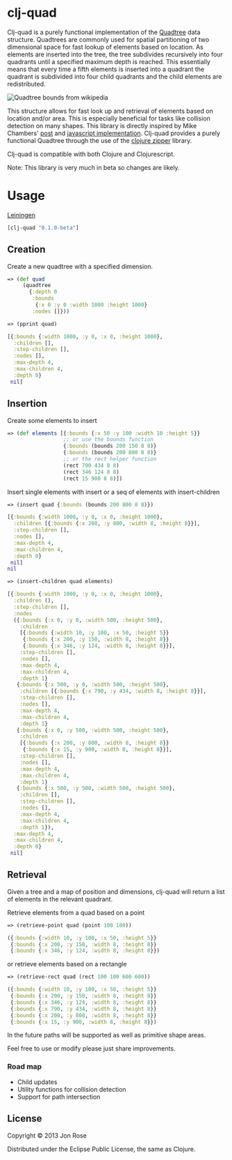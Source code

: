 # clj-quad

Clj-quad is a purely functional implementation of the [Quadtree](http://en.wikipedia.org/wiki/Quadtree) data structure. Quadtrees are commonly used for spatial partitioning of two dimensional space for fast lookup of elements based on location. As elements are inserted into the tree, the tree subdivides recursively into four quadrants until a specified maximum depth is reached. This essentially means that every time a fifth elements is inserted into a quadrant the quadrant is subdivided into four child quadrants and the child elements are redistributed.

![Quadtree bounds from wikipedia](http://upload.wikimedia.org/wikipedia/commons/thumb/8/8b/Point_quadtree.svg/300px-Point_quadtree.svg.png)

This structure allows for fast look up and retrieval of elements based on location and/or area. This is especially beneficial for tasks like collision detection on many shapes. This library is directly inspired by Mike Chambers' [post](http://www.mikechambers.com/blog/2011/03/21/javascript-quadtree-implementation/) and [javascript implementation](https://github.com/mikechambers/ExamplesByMesh/tree/master/JavaScript/QuadTree). Clj-quad provides a purely functional Quadtree through the use of the [clojure zipper](http://richhickey.github.com/clojure/clojure.zip-api.html) library.

Clj-quad is compatible with both Clojure and Clojurescript.

Note: This library is very much in beta so changes are likely.

# Usage

[Leiningen](https://github.com/technomancy/leiningen)
````clojure
[clj-quad "0.1.0-beta"]
````

## Creation

Create a new quadtree with a specified dimension.

````clojure
=> (def quad
     (quadtree
       {:depth 0
        :bounds
         {:x 0 :y 0 :width 1000 :height 1000}
        :nodes []}))

=> (pprint quad)

[{:bounds {:width 1000, :y 0, :x 0, :height 1000},
  :children [],
  :step-children [],
  :nodes [],
  :max-depth 4,
  :max-children 4,
  :depth 0}
 nil]
````
## Insertion

Create some elements to insert

````clojure
=> (def elements [{:bounds {:x 50 :y 100 :width 10 :height 5}}
                  ;; or use the bounds function
                  {:bounds (bounds 200 150 8 8)}
                  {:bounds (bounds 200 800 8 8)}
                  ;; or the rect helper function
                  (rect 790 434 8 8)
                  (rect 346 124 8 8)
                  (rect 15 900 8 8)])
````

Insert single elements with insert or a seq of elements with insert-children

````clojure
=> (insert quad {:bounds (bounds 200 800 8 8)})

[{:bounds {:width 1000, :y 0, :x 0, :height 1000},
  :children [{:bounds {:x 200, :y 800, :width 8, :height 8}}],
  :step-children [],
  :nodes [],
  :max-depth 4,
  :max-children 4,
  :depth 0}
 nil]
nil

=> (insert-children quad elements)

[{:bounds {:width 1000, :y 0, :x 0, :height 1000},
  :children (),
  :step-children [],
  :nodes
  ({:bounds {:x 0, :y 0, :width 500, :height 500},
    :children
    [{:bounds {:width 10, :y 100, :x 50, :height 5}}
     {:bounds {:x 200, :y 150, :width 8, :height 8}}
     {:bounds {:x 346, :y 124, :width 8, :height 8}}],
    :step-children [],
    :nodes [],
    :max-depth 4,
    :max-children 4,
    :depth 1}
   {:bounds {:x 500, :y 0, :width 500, :height 500},
    :children [{:bounds {:x 790, :y 434, :width 8, :height 8}}],
    :step-children [],
    :nodes [],
    :max-depth 4,
    :max-children 4,
    :depth 1}
   {:bounds {:x 0, :y 500, :width 500, :height 500},
    :children
    [{:bounds {:x 200, :y 800, :width 8, :height 8}}
     {:bounds {:x 15, :y 900, :width 8, :height 8}}],
    :step-children [],
    :nodes [],
    :max-depth 4,
    :max-children 4,
    :depth 1}
   {:bounds {:x 500, :y 500, :width 500, :height 500},
    :children [],
    :step-children [],
    :nodes [],
    :max-depth 4,
    :max-children 4,
    :depth 1}),
  :max-depth 4,
  :max-children 4,
  :depth 0}
 nil]
````

## Retrieval

Given a tree and a map of position and dimensions, clj-quad will return a list of elements in the relevant quadrant.

Retrieve elements from a quad based on a point

````clojure
=> (retrieve-point quad (point 100 100))

({:bounds {:width 10, :y 100, :x 50, :height 5}}
 {:bounds {:x 200, :y 150, :width 8, :height 8}}
 {:bounds {:x 346, :y 124, :width 8, :height 8}})
````

or retrieve elements based on a rectangle

````clojure
=> (retrieve-rect quad (rect 100 100 600 600))

({:bounds {:width 10, :y 100, :x 50, :height 5}}
 {:bounds {:x 200, :y 150, :width 8, :height 8}}
 {:bounds {:x 346, :y 124, :width 8, :height 8}}
 {:bounds {:x 790, :y 434, :width 8, :height 8}}
 {:bounds {:x 200, :y 800, :width 8, :height 8}}
 {:bounds {:x 15, :y 900, :width 8, :height 8}})
````

In the future paths will be supported as well as primitive shape areas.

Feel free to use or modify please just share improvements.


### Road map
* Child updates
* Utility functions for collision detection
* Support for path intersection


## License

Copyright © 2013 Jon Rose

Distributed under the Eclipse Public License, the same as Clojure.
